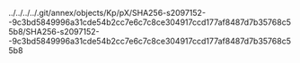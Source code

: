 ../../../../.git/annex/objects/Kp/pX/SHA256-s2097152--9c3bd5849996a31cde54b2cc7e6c7c8ce304917ccd177af8487d7b35768c55b8/SHA256-s2097152--9c3bd5849996a31cde54b2cc7e6c7c8ce304917ccd177af8487d7b35768c55b8